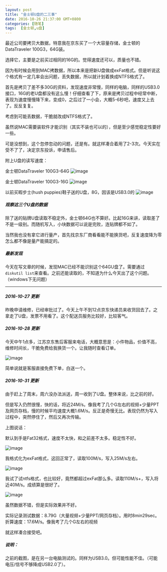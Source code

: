 ```yaml
---
layout: post
title: "金士顿U盘的二三事"
date: 2016-10-26 21:37:00 GMT+0800
categories: [随笔]
tags:  [金士顿,u盘]
---
```


最近公司要拷贝大数据，特意我在京东买了一个大容量存储，金士顿的DataTraveler 100G3，64G装。

选择它，主要是之前买过相同的16G的。觉得速度还可以，质量也不错。

<!-- more -->

因为有时候会用到MAC拷数据，所以本来是把新U盘做成exFat格式。但是听说这个格式有一定几率会出问题，丢失数据，所以就计划着换成NTFS格式了。

首先是拷贝了差不多30G的资料，发现速度非常慢，同样的电脑，同样的USB3.0接口，16G的老U盘都没有这么慢！仔细查看了下，原来是拷贝过程中经常中断，表现为速度慢慢降下来，变成0，之后过了一小会，大概5-6秒吧，速度又上去了。反反复复。

考虑到可能丢数据，干脆就改成NTFS格式了。

虽然说MAC需要装软件才能识别（其实不装也可以的），但是至少感觉稳定性要好一些。

可是没想到，这个忽停忽动的问题，还是有。就这样凑合着用了2-3次。今天实在受不了了，决定京东投诉，申请售后。

附上U盘的读写速度：

金士顿DataTraveler 100G3-64G
![image](https://cdn0.yukapril.com/blog/2016-10-26-kingston64.png-wm.black)

金士顿DataTraveler 100G3-16G
![image](https://cdn0.yukapril.com/blog/2016-10-26-kingston16.png-wm.black)

以前买暇步士(hush puppies)鞋子送的U盘，8G，因该是USB3.0的
![image](https://cdn0.yukapril.com/blog/2016-10-26-other.png-wm.black)

##### 观察这三个U盘的数据

除了送的贴牌U盘读取不稳定外，金士顿64G也不算好。比起16G来讲，读取差了不是一级别。而随机写入，小块数据可以说是完败，连贴牌都不如了。

当然我也没有拿它进行量产，首先找京东厂商看看能不能换货吧，反复速度降为零怎么都不像是量产能搞定的。

##### 最新发现

今天在写文章的时候，发现MAC已经不能识别这个64GU盘了。需要通过`diskutil list`来查看。之前还能读取的，不知道为什么今天出了这个问题。（windows下无问题）

--------

##### 2016-10-27 更新

昨晚申请维修，已经审批过了。今天上午不到12点京东快递员来收货回去了。之拿走了U盘，发票不用看了。这个配送员服务比较好，比较客气。

##### 2016-10-28 更新

今天中午1点多，江苏京东售后客服来电话，大概意思是：小件物品，价值不高，维修时间长，干脆免费给我换货一个。让我随时查看订单。

![image](https://cdn0.yukapril.com/blog/2016-10-28-kingston-jd.png-wm.black)

简单说就是客服直接免费下单，白送一个。

##### 2016-10-31 更新

由于赶上了周末，周六没办法派送，周一收到了U盘。整体来说，比之前的好。

但是写入仍然很慢，快的话，将近24M/s。像我考了几个G左右的视频+少量PPT及网页存档，慢的时候平均速度大概1.6M/s。反正是奇慢无比。表现仍然为写入过程中，突然停住了，然后又再次传输。

上图说话：

默认到手是Fat32格式，速度不太快，和之前差不太多。稳定性不好。

![image](https://cdn0.yukapril.com/blog/2016-10-31-kingston64-fat32.png-wm.black)

我格式化为exFat格式，这回正常了，读取100M/s，写入25M/s左右。

![image](https://cdn0.yukapril.com/blog/2016-10-31-kingston64-exfat.png-wm.black)

我试了试ntfs格式，也比较好，竟然都超过exFat那么多。读取110M/s+，写入将近40M/s。成绩算是很好了。

![image](https://cdn0.yukapril.com/blog/2016-10-31-kingston64-ntfs.png-wm.black)

虽然数据不错，但是实际效果并不好。

实际记录测试数据：8.79G（大量视频+少量PPT/网页存档）。用时8min29sec。折算速度：17.6M/s。像我考了几个G左右的视频

就这样凑合接受吧。

##### 说明：

之前的截图，是在另一台电脑测试的。同样为USB3.0。但可能性能不佳。（可能电压/信号不够降成USB2.0了）。